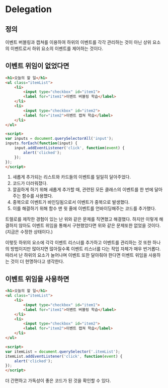 # Delegation

## 정의
이벤트 버블링과 캡쳐를 이용하여 하위의 이벤트를 각각 관리하는 것이 아닌 상위 요소의 이벤트로서 하위 요소의 이벤트를 제어하는 것이다.

## 이벤트 위임이 없었다면
```html
<h1>오늘의 할 일</h1>
<ul class="itemList">
	<li>
		<input type="checkbox" id="item1">
		<label for="item1">이벤트 버블링 학습</label>
	</li>
	<li>
		<input type="checkbox" id="item2">
		<label for="item2">이벤트 캡쳐 학습</label>
	</li>
</ul>

<script>
var inputs = document.querySelectorAll('input');
inputs.forEach(function(input) {
	input.addEventListener('click', function(event) {
		alert('clicked');
	});
});
</script>
```
1. 새롭게 추가되는 리스트와 카드들의 이벤트를 일일히 달아주었다.
2. 코드가 더러워졌다.
3. 깔끔하게 하기 위해 새롭게 추가할 때, 관련된 모든 클래스의 이벤트를 한 번에 달아주는 함수를 사용했다.
4. 중복으로 이벤트가 바인딩됨으로서 이벤트가 중복으로 발생했다.
4. 이를 해결하기 위해 함수 맨 윗 줄에 이벤트를 언바이딩해주는 코드를 추가했다.

트렐로를 제작한 경험이 있는 난 위와 같은 문제를 직면했고 해결했다. 하지만 이렇게 해결하지 않아도 이벤트 위임을 통해서 구현했었다면 위와 같은 문제또한 없었을 것이다. (지금은 수정한 상태이다.)

이렇듯 하위의 요소에 각각 이벤트 리스너를 추가하고 이벤트를 관리하는 것 또한 하나의 방법이지만 많아지면 많아질수록 이벤트 리스너를 다는 작업 자체가 매우 번거롭다. 따라서 난 하위의 요소가 늘어나며 이벤트 또한 달아줘야 한다면 이벤트 위임을 사용하는 것이 더 현명하다고 생각한다.


## 이벤트 위임을 사용하면
```html
<h1>오늘의 할 일</h1>
<ul class="itemList">
	<li>
		<input type="checkbox" id="item1">
		<label for="item1">이벤트 버블링 학습</label>
	</li>
	<li>
		<input type="checkbox" id="item2">
		<label for="item2">이벤트 캡쳐 학습</label>
	</li>
</ul>

<script>
var itemList = document.querySelector('.itemList');
itemList.addEventListener('click', function(event) {
	alert('clicked');
});
</script>
```
더 간편하고 가독성이 좋은 코드가 된 것을 확인할 수 있다.